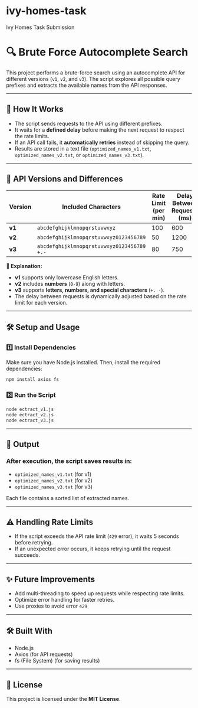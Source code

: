 # ivy-homes-task
Ivy Homes Task Submission
# 🔍 Brute Force Autocomplete Search

This project performs a brute-force search using an autocomplete API for different versions (`v1`, `v2`, and `v3`). The script explores all possible query prefixes and extracts the available names from the API responses.

---

## 🚀 How It Works

- The script sends requests to the API using different prefixes.
- It waits for a **defined delay** before making the next request to respect the rate limits.
- If an API call fails, it **automatically retries** instead of skipping the query.
- Results are stored in a text file (`optimized_names_v1.txt`, `optimized_names_v2.txt`, or `optimized_names_v3.txt`).

---

## 📌 API Versions and Differences

| Version | Included Characters            | Rate Limit (per min) | Delay Between Requests (ms) |
|---------|--------------------------------|----------------------|-----------------------------|
| **v1**  | `abcdefghijklmnopqrstuvwxyz`  | 100                  | 600                         |
| **v2**  | `abcdefghijklmnopqrstuvwxyz0123456789` | 50  | 1200                        |
| **v3**  | `abcdefghijklmnopqrstuvwxyz0123456789 +.-` | 80  | 750                         |

**🔹 Explanation:**
- **v1** supports only lowercase English letters.
- **v2** includes **numbers** (`0-9`) along with letters.
- **v3** supports **letters, numbers, and special characters** (`+. -`).
- The delay between requests is dynamically adjusted based on the rate limit for each version.

---

## 🛠 Setup and Usage

### 1️⃣ **Install Dependencies**
Make sure you have Node.js installed. Then, install the required dependencies:

```sh
npm install axios fs
```
### 2️⃣ **Run the Script**
```sh
node ectract_v1.js
node ectract_v2.js
node ectract_v3.js
```
---
## 📂 Output

### **After execution, the script saves results in:**
  
- `optimized_names_v1.txt` (for v1)
- `optimized_names_v2.txt` (for v2)
- `optimized_names_v3.txt` (for v3)

Each file contains a sorted list of extracted names.

---

## ⚠️ Handling Rate Limits
- If the script exceeds the API rate limit (`429` error), it waits 5 seconds before retrying.
- If an unexpected error occurs, it keeps retrying until the request succeeds.
---

## ✨ Future Improvements
- Add multi-threading to speed up requests while respecting rate limits.
- Optimize error handling for faster retries.
- Use proxies to avoid error `429`
---

## 🛠 Built With
- Node.js
- Axios (for API requests)
- fs (File System) (for saving results)
---

## 📜 License
This project is licensed under the **MIT License**.
